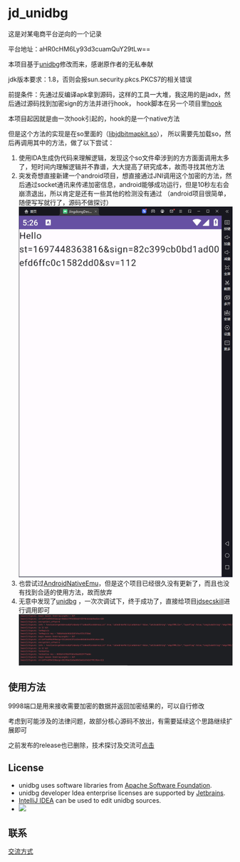# jd_unidbg

这是对某电商平台逆向的一个记录

平台地址：aHR0cHM6Ly93d3cuamQuY29tLw==

本项目基于[unidbg](https://github.com/zhkl0228/unidbg)修改而来，感谢原作者的无私奉献

jdk版本要求：1.8，否则会报sun.security.pkcs.PKCS7的相关错误

前提条件：先通过反编译apk拿到源码，这样的工具一大堆，我这用的是jadx，然后通过源码找到加密sign的方法并进行hook，
hook脚本在另一个项目里[hook](https://github.com/A1anSong/jdsecskill/tree/main/hook)

本项目起因就是由一次hook引起的，hook的是一个native方法

但是这个方法的实现是在so里面的（[libjdbitmapkit.so](unidbg-android/libjdbitmapkit.so)）， 所以需要先加载so，然后再调用其中的方法，做了以下尝试：

1. 使用IDA生成伪代码来理解逻辑，发现这个so文件牵涉到的方方面面调用太多了，短时间内理解逻辑并不靠谱，大大提高了研究成本，故而寻找其他方法
2. 突发奇想直接新建一个android项目，想直接通过JNI调用这个加密的方法，然后通过socket通讯来传递加密信息，android能够成功运行，但是10秒左右会崩溃退出，所以肯定是还有一些其他的检测没有通过
   （android项目很简单，随便写写就行了，源码不做探讨）
   ![](doc/JingdongDecryption.png)
3. 也尝试过[AndroidNativeEmu](https://github.com/AeonLucid/AndroidNativeEmu)，但是这个项目已经很久没有更新了，而且也没有找到合适的使用方法，故而放弃
4. 无意中发现了[unidbg](https://github.com/zhkl0228/unidbg)
   ，一次次调试下，终于成功了，直接给项目[jdsecskill](https://github.com/A1anSong/jdsecskill)进行调用即可
   ![](doc/jd_unidbg.png)

## 使用方法

9998端口是用来接收需要加密的数据并返回加密结果的，可以自行修改

考虑到可能涉及的法律问题，故部分核心源码不放出，有需要延续这个思路继续扩展即可

之前发布的release也已删除，技术探讨及交流可[点击](https://github.com/A1anSong#wechat-qr-code)

## License

- unidbg uses software libraries from [Apache Software Foundation](http://apache.org).
- unidbg developer Idea enterprise licenses are supported by [Jetbrains](https://www.jetbrains.com?from=unidbg).
- [IntelliJ IDEA](https://www.jetbrains.com/idea?from=unidbg) can be used to edit unidbg sources.
- ![](assets/idea_logo.svg)

## 联系

[交流方式](https://github.com/A1anSong#wechat-qr-code)